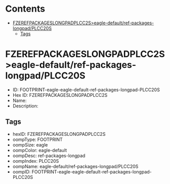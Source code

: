 



Contents
========

* [FZEREFPACKAGESLONGPADPLCC2S>eagle-default/ref-packages-longpad/PLCC20S](#fzerefpackageslongpadplcc2seagle-defaultref-packages-longpadplcc20s)
	* [Tags](#tags)

# FZEREFPACKAGESLONGPADPLCC2S>eagle-default/ref-packages-longpad/PLCC20S

- ID: FOOTPRINT-eagle-eagle-default-ref-packages-longpad-PLCC20S
- Hex ID: FZEREFPACKAGESLONGPADPLCC2S
- Name: 
- Description: 

## Tags

- hexID: FZEREFPACKAGESLONGPADPLCC2S
- oompType: FOOTPRINT
- oompSize: eagle
- oompColor: eagle-default
- oompDesc: ref-packages-longpad
- oompIndex: PLCC20S
- oompName: eagle-default/ref-packages-longpad/PLCC20S
- oompID: FOOTPRINT-eagle-eagle-default-ref-packages-longpad-PLCC20S
